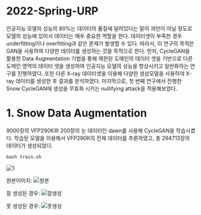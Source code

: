 # 2022-Spring-URP

인공지능 모델의 성능의 80%는 데이터의 품질에 달려있다는 말이 과언이 아닐 정도로 모델의 성능에 있어서 데이터는 매우 중요한 역할을 한다. 데이터셋이 부족한 경우 underfitting이나 overfitting과 같은 문제가 발생할 수 있다. 따라서, 이 연구의 목적은 GAN을 사용하여 다양한 데이터를 생성하는 것을 목적으로 한다. 먼저, CycleGAN을 활용한 Data Augmentation 기법을 통해 제한된 도메인의 데이터 셋을 기반으로 다른 도메인 영역의 데이터 셋을 생성하여 인공지능 모델의 성능을 향상시키고 일반화하는 연구를 진행하였다. 또한 다른 X-ray 데이터셋을 이용해 다양한 생성모델을 사용하여 X-ray 데이터를 생성한 후 결과를 분석하였다. 마지막으로, 첫 번째 연구에서 진행한 Snow CycleGAN에 생성을 무효화 시키는 nullifying attack을 적용해보았다.

# 1. Snow Data Augmentation
9000장의 VFP290K와 200장의 눈 데이터인 dawn를 사용해 CycleGAN을 학습시켰다. 학습된 모델을 이용해서 VFP290K의 전체 데이터를 추론하였고, 총 294713장의 데이터가 생성되었다.

```
bash train.sh
```

![1](https://user-images.githubusercontent.com/64757426/173103132-0c282f4c-fd17-4a68-aae5-20eed8def08e.png)

원본이미지:
![원본](https://user-images.githubusercontent.com/64757426/173103978-efaae16c-8987-4906-9bad-e52a46d2d45e.png)

잘 생성된 경우:
![잘생성](https://user-images.githubusercontent.com/64757426/173104086-41b23ed4-1116-4885-91ac-ab04527ab532.png)

못 생성된 경우:
![못생성](https://user-images.githubusercontent.com/64757426/173104131-93bf7d65-959a-4c7a-9ffc-0fedd387deeb.png)


